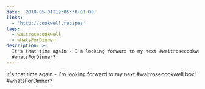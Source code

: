 ```yaml
---
date: '2018-05-01T12:05:30+01:00'
links:
  - 'http://cookwell.recipes'
tags:
  - waitrosecookwell
  - whatsForDinner
description: >-
  It's that time again - I'm looking forward to my next #waitrosecookwell box! 
  #whatsForDinner?
---
```

It's that time again - I'm looking forward to my next #waitrosecookwell box!  #whatsForDinner?
